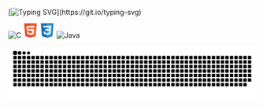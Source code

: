 
[![Typing SVG](https://readme-typing-svg.herokuapp.com/?color=570357&size=30&center=true&vCenter=true&width=1000&lines=Hello!;+My+name+is+Débora+Melo;I'm+from+Santana+de+Parnaíba-SP;I+study+Systems+Analysis+Development+at+FATEC;Be+Welcome!)](https://git.io/typing-svg)


<img src="https://cdn.jsdelivr.net/gh/devicons/devicon/icons/c/c-original.svg" alt="C" width="30" height="30"/>
<img src="https://raw.githubusercontent.com/devicons/devicon/master/icons/html5/html5-original.svg" alt="HTML" width="30" height="30"/>
<img src="https://raw.githubusercontent.com/devicons/devicon/master/icons/css3/css3-original.svg" alt="CSS" width="30" height="30"/>
<img src="https://cdn.jsdelivr.net/gh/devicons/devicon/icons/java/java-original.svg" alt="Java" width="30" height="30"/>




 ![Snake animation](https://github.com/ellen2121/ellen2121/blob/output/github-contribution-grid-snake.svg)



      
          
